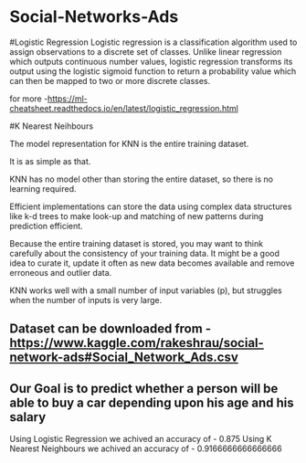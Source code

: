 # Social-Networks-Ads
#Logistic Regression
Logistic regression is a classification algorithm used to assign observations to a discrete set of classes. Unlike linear regression which outputs continuous number values, logistic regression transforms its output using the logistic sigmoid function to return a probability value which can then be mapped to two or more discrete classes.

for more -https://ml-cheatsheet.readthedocs.io/en/latest/logistic_regression.html

#K Nearest Neihbours

The model representation for KNN is the entire training dataset.

It is as simple as that.

KNN has no model other than storing the entire dataset, so there is no learning required.

Efficient implementations can store the data using complex data structures like k-d trees to make look-up and matching of new patterns during prediction efficient.

Because the entire training dataset is stored, you may want to think carefully about the consistency of your training data. It might be a good idea to curate it, update it often as new data becomes available and remove erroneous and outlier data.

KNN works well with a small number of input variables (p), but struggles when the number of inputs is very large.

## Dataset can be downloaded from - https://www.kaggle.com/rakeshrau/social-network-ads#Social_Network_Ads.csv

## Our Goal is to predict whether a person will be able to buy a car depending upon his age and his salary

Using Logistic Regression we achived an accuracy of - 0.875
Using K Nearest Neighbours we achived an accuracy of -  0.9166666666666666 

